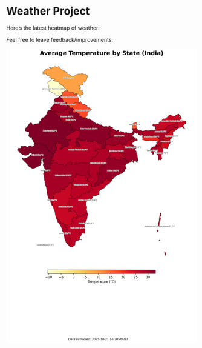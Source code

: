 # Weather Project

Here’s the latest heatmap of weather:

Feel free to leave feedback/improvements.

![India Heatmap](docs/assets/india_heatmap.png?v=F767DA)
